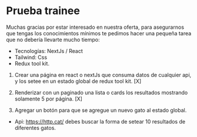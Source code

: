# Prueba trainee

Muchas gracias por estar interesado en nuestra oferta, para asegurarnos que tengas los
conocimientos mínimos te pedimos hacer una pequeña tarea que no debería llevarte mucho
tiempo:

- Tecnologías: NextJs / React
- Tailwind: Css
- Redux tool kit.

1. Crear una página en react o nextJs que consuma datos de cualquier api, y los setee
   en un estado global de redux tool kit. [X]

2. Renderizar con un paginado una lista o cards los resultados mostrando solamente 5
   por página. [X]
3. Agregar un botón para que se agregue un nuevo gato al estado global.

- Api: https://http.cat/ debes buscar la forma de setear 10 resultados de diferentes
  gatos.
